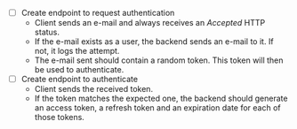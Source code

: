 - [ ] Create endpoint to request authentication
  - Client sends an e-mail and always receives an *Accepted* HTTP status.
  - If the e-mail exists as a user, the backend sends an e-mail to it. If not, it logs the attempt.
  - The e-mail sent should contain a random token. This token will then be used to authenticate.
- [ ] Create endpoint to authenticate
  - Client sends the received token.
  - If the token matches the expected one, the backend should generate an access token, a refresh token and an expiration date for each of those tokens.